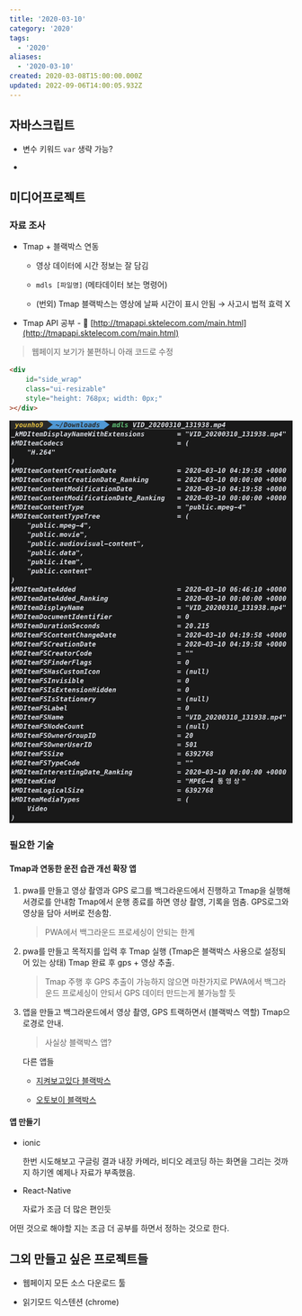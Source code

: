 ```yaml
---
title: '2020-03-10'
category: '2020'
tags:
  - '2020'
aliases:
  - '2020-03-10'
created: 2020-03-08T15:00:00.000Z
updated: 2022-09-06T14:00:05.932Z
---
```


## 자바스크립트

- 변수 키워드 `var` 생략 가능?

-

## 미디어프로젝트

### 자료 조사

- Tmap + 블랙박스 연동

  - 영상 데이터에 시간 정보는 잘 담김

  - `mdls [파일명]` (메타데이터 보는 명령어)

  - (번외) Tmap 블랙박스는 영상에 날짜 시간이 표시 안됨 → 사고시 법적 효력 X

- Tmap API 공부 - 🔗 [http://tmapapi.sktelecom.com/main.html](http://tmapapi.sktelecom.com/main.html)

> 웹페이지 보기가 불편하니 아래 코드로 수정

```html
<div
	id="side_wrap"
	class="ui-resizable"
	style="height: 768px; width: 0px;"
></div>
```

![2020-03-10-image-0](./images/2020-03-10-image-0.png)

### 필요한 기술

#### Tmap과 연동한 운전 습관 개선 확장 앱

1. pwa를 만들고 영상 촬영과 GPS 로그를 백그라운드에서 진행하고 Tmap을 실행해서경로를 안내함 Tmap에서 운행 종료를 하면 영상 촬영, 기록을 멈춤. GPS로그와 영상을 담아 서버로 전송함.

   > PWA에서 백그라운드 프로세싱이 안되는 한계

1. pwa를 만들고 목적지를 입력 후 Tmap 실행 (Tmap은 블랙박스 사용으로 설정되어 있는 상태) Tmap 완료 후 gps + 영상 추출.

   > Tmap 주행 후 GPS 추출이 가능하지 않으면 마찬가지로 PWA에서 백그라운드 프로세싱이 안되서 GPS 데이터 만드는게 불가능할 듯

1. 앱을 만들고 백그라운드에서 영상 촬영, GPS 트랙하면서 (블랙박스 역할) Tmap으로경로 안내.

   > 사실상 블랙박스 앱?

   다른 앱들

   - [지켜보고있다 블랙박스](https://apps.apple.com/kr/app/%EC%A7%80%EC%BC%9C%EB%B3%B4%EA%B3%A0%EC%9E%88%EB%8B%A4-%EB%B8%94%EB%9E%99%EB%B0%95%EC%8A%A4/id1105489515)

   - [오토보이 블랙박스](https://play.google.com/store/apps/details?id=com.happyconz.blackbox&hl=ko)

#### 앱 만들기

- ionic

  한번 시도해보고 구글링 결과 내장 카메라, 비디오 레코딩 하는 화면을 그리는 것까지 하기엔 예제나 자료가 부족했음.

- React-Native

  자료가 조금 더 많은 편인듯

어떤 것으로 해야할 지는 조금 더 공부를 하면서 정하는 것으로 한다.

## 그외 만들고 싶은 프로젝트들

- 웹페이지 모든 소스 다운로드 툴

- 읽기모드 익스텐션 (chrome)
